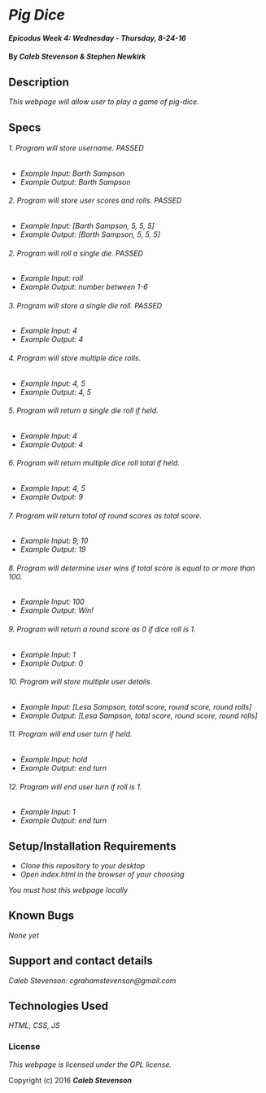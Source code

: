 # _Pig Dice_

#### _Epicodus Week 4: Wednesday - Thursday, 8-24-16_

#### By _**Caleb Stevenson &amp; Stephen Newkirk**_

## Description

_This webpage will allow user to play a game of pig-dice._

## Specs

###### 1. Program will store username. PASSED
* _Example Input: Barth Sampson_
* _Example Output: Barth Sampson_

###### 2. Program will store user scores and rolls. PASSED
* _Example Input: [Barth Sampson, 5, 5, 5]_
* _Example Output: [Barth Sampson, 5, 5, 5]_

###### 2. Program will roll a single die. PASSED
* _Example Input: roll_
* _Example Output: number between 1-6_

###### 3. Program will store a single die roll. PASSED
* _Example Input: 4_
* _Example Output: 4_

###### 4. Program will store multiple dice rolls.
* _Example Input: 4, 5_
* _Example Output: 4, 5_

###### 5. Program will return a single die roll if held.
* _Example Input: 4_
* _Example Output: 4_

###### 6. Program will return multiple dice roll total if held.
* _Example Input: 4, 5_
* _Example Output: 9_

###### 7. Program will return total of round scores as total score.
* _Example Input: 9, 10_
* _Example Output: 19_

###### 8. Program will determine user wins if total score is equal to or more than 100.
* _Example Input: 100_
* _Example Output: Win!_

###### 9. Program will return a round score as 0 if dice roll is 1.
* _Example Input: 1_
* _Example Output: 0_

###### 10. Program will store multiple user details.
* _Example Input: [Lesa Sampson, total score, round score, round rolls]_
* _Example Output: [Lesa Sampson, total score, round score, round rolls]_

###### 11. Program will end user turn if held.
* _Example Input: hold_
* _Example Output: end turn_

###### 12. Program will end user turn if roll is 1.
* _Example Input: 1_
* _Example Output: end turn_

## Setup/Installation Requirements

* _Clone this repository to your desktop_
* _Open index.html in the browser of your choosing_

_You must host this webpage locally_

## Known Bugs

_None yet_

## Support and contact details

_Caleb Stevenson: cgrahamstevenson@gmail.com_

## Technologies Used

_HTML,
CSS,
JS_

### License

*This webpage is licensed under the GPL license.*

Copyright (c) 2016 **_Caleb Stevenson_**
